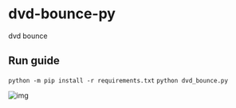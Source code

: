 # dvd-bounce-py
 dvd bounce

## Run guide
`python -m pip install -r requirements.txt`
`python dvd_bounce.py`

![img](https://i.imgur.com/FxFHzT1.gif)
